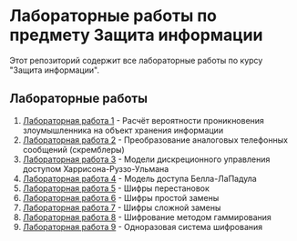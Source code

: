 # Лабораторные работы по предмету Защита информации

Этот репозиторий содержит все лабораторные работы по курсу "Защита информации".

## Лабораторные работы
1. [Лабораторная работа 1](./Lab_1/) - Расчёт вероятности проникновения злоумышленника на объект хранения информации
2. [Лабораторная работа 2](./Lab_2/) - Преобразование аналоговых телефонных сообщений (скремблеры)
3. [Лабораторная работа 3](./Lab_3/) - Модели дискреционного управления доступом Харрисона-Руззо-Ульмана
4. [Лабораторная работа 4](./Lab_4/) - Модель доступа Белла-ЛаПадула
5. [Лабораторная работа 5](./Lab_5/) - Шифры перестановок
6. [Лабораторная работа 6](./Lab_6/) - Шифры простой замены
7. [Лабораторная работа 7](./Lab_7/) - Шифры сложной замены 
8. [Лабораторная работа 8](./Lab_8/) - Шифрование методом гаммирования
9. [Лабораторная работа 9](./Lab_9/) - Одноразовая система шифрования